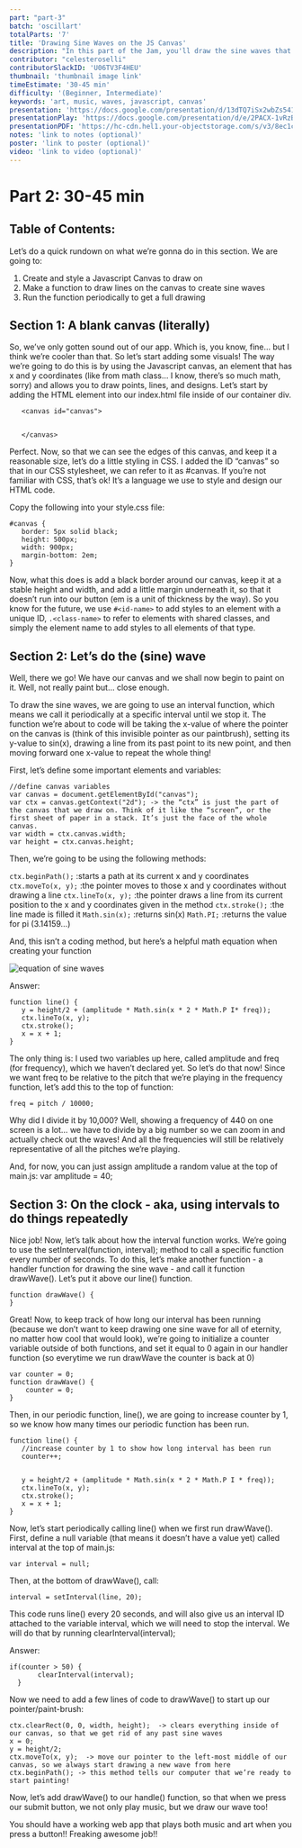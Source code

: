```yaml
---
part: "part-3"
batch: 'oscillart'
totalParts: '7'
title: 'Drawing Sine Waves on the JS Canvas'
description: "In this part of the Jam, you'll draw the sine waves that you're hearing on JS's canvas, creating your first art designs."
contributor: "celesteroselli"
contributorSlackID: 'U06TV3F4HEU'
thumbnail: 'thumbnail image link'
timeEstimate: '30-45 min'
difficulty: '(Beginner, Intermediate)'
keywords: 'art, music, waves, javascript, canvas'
presentation: 'https://docs.google.com/presentation/d/13dTQ7iSx2wbZs541FnZ0gt3nSn_y_ao5FyoquPoJzcU/edit?usp=sharing'
presentationPlay: 'https://docs.google.com/presentation/d/e/2PACX-1vRzBt1oDLSe8ypZVy82HSZqRk22NMIPNeSD5CU9odXhqz9wRBKllo2oIMpujmgS4ZUukBIvsJ6Fdx5X/pub?start=true&loop=false&delayms=30000'
presentationPDF: 'https://hc-cdn.hel1.your-objectstorage.com/s/v3/8ec1c38691a7f22b63da37eb6bd589c0a4238670_oscillart_3.pdf'
notes: 'link to notes (optional)'
poster: 'link to poster (optional)'
video: 'link to video (optional)'
---
```


# Part 2: 30-45 min

## Table of Contents:
Let’s do a quick rundown on what we’re gonna do in this section. We are going to:

1. Create and style a Javascript Canvas to draw on
2. Make a function to draw lines on the canvas to create sine waves
3. Run the function periodically to get a full drawing

## Section 1: A blank canvas (literally)

So, we’ve only gotten sound out of our app. Which is, you know, fine… but I think we’re cooler than that. So let’s start adding some visuals! The way we’re going to do this is by using the Javascript canvas, an element that has x and y coordinates (like from math class… I know, there’s so much math, sorry) and allows you to draw points, lines, and designs. Let’s start by adding the HTML element into our index.html file inside of our container div.
```
   <canvas id="canvas">


   </canvas>
```

Perfect. Now, so that we can see the edges of this canvas, and keep it a reasonable size, let’s do a little styling in CSS. I added the ID “canvas” so that in our CSS stylesheet, we can refer to it as #canvas. If you’re not familiar with CSS, that’s ok! It’s a language we use to style and design our HTML code. 

Copy the following into your style.css file:

```
#canvas {
   border: 5px solid black;
   height: 500px;
   width: 900px;
   margin-bottom: 2em;
}
```

Now, what this does is add a black border around our canvas, keep it at a stable height and width, and add a little margin underneath it, so that it doesn’t run into our button (em is a unit of thickness by the way). So you know for the future, we use `#<id-name>` to add styles to an element with a unique ID, `.<class-name>` to refer to elements with shared classes, and simply the element name to add styles to all elements of that type.

## Section 2: Let’s do the (sine) wave

Well, there we go! We have our canvas and we shall now begin to paint on it. Well, not really paint but… close enough.

To draw the sine waves, we are going to use an interval function, which means we call it periodically at a specific interval until we stop it. The function we’re about to code will be taking the x-value of where the pointer on the canvas is (think of this invisible pointer as our paintbrush), setting its y-value to sin(x), drawing a line from its past point to its new point, and then moving forward one x-value to repeat the whole thing!

First, let’s define some important elements and variables:

```
//define canvas variables
var canvas = document.getElementById("canvas");
var ctx = canvas.getContext("2d"); -> the “ctx” is just the part of the canvas that we draw on. Think of it like the “screen”, or the first sheet of paper in a stack. It’s just the face of the whole canvas.
var width = ctx.canvas.width;
var height = ctx.canvas.height;
```

Then, we’re going to be using the following methods:

`ctx.beginPath();`
:starts a path at its current x and y coordinates
`ctx.moveTo(x, y);`
:the pointer moves to those x and y coordinates without drawing a line
`ctx.lineTo(x, y);`
:the pointer draws a line from its current position to the x and y coordinates given in the method
`ctx.stroke();`
:the line made is filled it
`Math.sin(x);`
:returns sin(x)
`Math.PI;`
:returns the value for pi (3.14159…)


And, this isn’t a coding method, but here’s a helpful math equation when creating your function

![equation of sine waves](https://hc-cdn.hel1.your-objectstorage.com/s/v3/b208900032d6a7298ffdf88f11e79379db76cdcb_screenshot_2025-06-06_at_12.12.44___pm.png)

<Dropdown title="Here’s a MEGA challenge: can you code this function all on your own? I believe in you! Don’t worry about including any loops or trying to call it as an interval; we’ll do that later. Just try and create a function that, if called intervally, would draw a sine wave. Make sure to use that equation I gave you!! And, call it line(). Pssst… Make sure to increase x by 1 at the end!">

Answer:

```
function line() {
   y = height/2 + (amplitude * Math.sin(x * 2 * Math.P I* freq));
   ctx.lineTo(x, y);
   ctx.stroke();
   x = x + 1;
}
```

</Dropdown>

The only thing is: I used two variables up here, called amplitude and freq (for frequency), which we haven’t declared yet. So let’s do that now! Since we want freq to be relative to the pitch that we’re playing in the frequency function, let’s add this to the top of function:

```
freq = pitch / 10000;
```

Why did I divide it by 10,000? Well, showing a frequency of 440 on one screen is a lot… we have to divide by a big number so we can zoom in and actually check out the waves! And all the frequencies will still be relatively representative of all the pitches we’re playing.


And, for now, you can just assign amplitude a random value at the top of main.js:
var amplitude = 40;


## Section 3: On the clock - aka, using intervals to do things repeatedly


Nice job! Now, let’s talk about how the interval function works. We’re going to use the setInterval(function, interval); method to call a specific function every number of seconds. To do this, let’s make another function - a handler function for drawing the sine wave - and call it function drawWave(). Let’s put it above our line() function.

```
function drawWave() {
}
```

Great! Now, to keep track of how long our interval has been running (because we don’t want to keep drawing one sine wave for all of eternity, no matter how cool that would look), we’re going to initialize a counter variable outside of both functions, and set it equal to 0 again in our handler function (so everytime we run drawWave the counter is back at 0)

```
var counter = 0;
function drawWave() {
	counter = 0;
}
```

Then, in our periodic function, line(), we are going to increase counter by 1, so we know how many times our periodic function has been run.

```
function line() {
   //increase counter by 1 to show how long interval has been run
   counter++;


   y = height/2 + (amplitude * Math.sin(x * 2 * Math.P I * freq));
   ctx.lineTo(x, y);
   ctx.stroke();
   x = x + 1;
}
```

Now, let’s start periodically calling line() when we first run drawWave(). First, define a null variable (that means it doesn’t have a value yet) called interval at the top of main.js:

```
var interval = null;
```

Then, at the bottom of drawWave(), call:

```
interval = setInterval(line, 20);
```

This code runs line() every 20 seconds, and will also give us an interval ID attached to the variable interval, which we will need to stop the interval. We will do that by running clearInterval(interval);

<Dropdown title="Here’s a challenge! Can you figure out what to add to our line() function so that once it has been called 50 times, it stops running?">

Answer: 

```
if(counter > 50) {
       clearInterval(interval);
  }
```

</Dropdown>

Now we need to add a few lines of code to drawWave() to start up our pointer/paint-brush:

```
ctx.clearRect(0, 0, width, height);  -> clears everything inside of our canvas, so that we get rid of any past sine waves
x = 0;
y = height/2;
ctx.moveTo(x, y);  -> move our pointer to the left-most middle of our canvas, so we always start drawing a new wave from here
ctx.beginPath(); -> this method tells our computer that we’re ready to start painting!
```

Now, let’s add drawWave() to our handle() function, so that when we press our submit button, we not only play music, but we draw our wave too!

You should have a working web app that plays both music and art when you press a button!! Freaking awesome job!!
